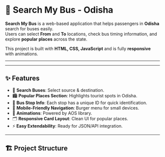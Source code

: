 # 🚌 Search My Bus - Odisha

**Search My Bus** is a web-based application that helps passengers in **Odisha** search for buses easily.  
Users can select **From** and **To** locations, check bus timing information, and explore **popular places** across the state.  

This project is built with **HTML, CSS, JavaScript** and is fully **responsive** with animations.  

---

---

## ✨ Features
- 🔎 **Search Buses**: Select source & destination.  
- 🏙️ **Popular Places Section**: Highlights tourist spots in Odisha.  
- 📍 **Bus Stop Info**: Each stop has a unique ID for quick identification.  
- 📱 **Mobile-Friendly Navigation**: Burger menu for small devices.  
- 🎨 **Animations**: Powered by AOS library.  
- 🗂️ **Responsive Card Layout**: Clean UI for popular places.  
- ⚡ **Easy Extendability**: Ready for JSON/API integration.  

---

## 🏗️ Project Structure


